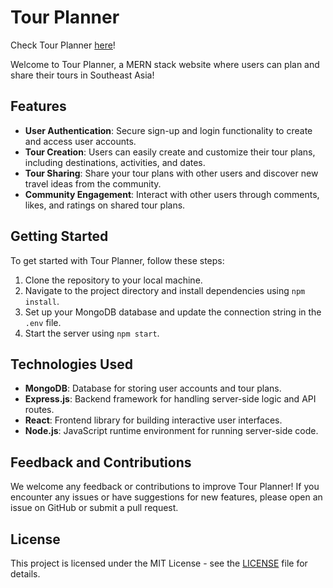 # Tour Planner

Check Tour Planner [here](http://example.com)!

Welcome to Tour Planner, a MERN stack website where users can plan and share their tours in Southeast Asia!

## Features

- **User Authentication**: Secure sign-up and login functionality to create and access user accounts.
- **Tour Creation**: Users can easily create and customize their tour plans, including destinations, activities, and dates.
- **Tour Sharing**: Share your tour plans with other users and discover new travel ideas from the community.
- **Community Engagement**: Interact with other users through comments, likes, and ratings on shared tour plans.

## Getting Started

To get started with Tour Planner, follow these steps:

1. Clone the repository to your local machine.
2. Navigate to the project directory and install dependencies using `npm install`.
3. Set up your MongoDB database and update the connection string in the `.env` file.
4. Start the server using `npm start`.

## Technologies Used

- **MongoDB**: Database for storing user accounts and tour plans.
- **Express.js**: Backend framework for handling server-side logic and API routes.
- **React**: Frontend library for building interactive user interfaces.
- **Node.js**: JavaScript runtime environment for running server-side code.

## Feedback and Contributions

We welcome any feedback or contributions to improve Tour Planner! If you encounter any issues or have suggestions for new features, please open an issue on GitHub or submit a pull request.

## License

This project is licensed under the MIT License - see the [LICENSE](LICENSE) file for details.
